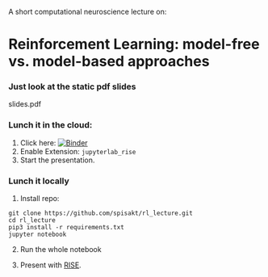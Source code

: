 A short computational neuroscience lecture on:

# Reinforcement Learning: model-free vs. model-based approaches

### Just look at the static pdf slides

slides.pdf

### Lunch it in the cloud:
1. Click here: [![Binder](https://mybinder.org/badge_logo.svg)](https://mybinder.org/v2/gh/spisakt/rl_lecture/HEAD?labpath=RL_lecture.ipynb)
2. Enable Extension: `jupyterlab_rise` 
3. Start the presentation.


### Lunch it locally
1. Install repo:

```
git clone https://github.com/spisakt/rl_lecture.git
cd rl_lecture
pip3 install -r requirements.txt
jupyter notebook
```


2. Run the whole notebook

3. Present with [RISE](https://rise.readthedocs.io/en/stable/index.html).

